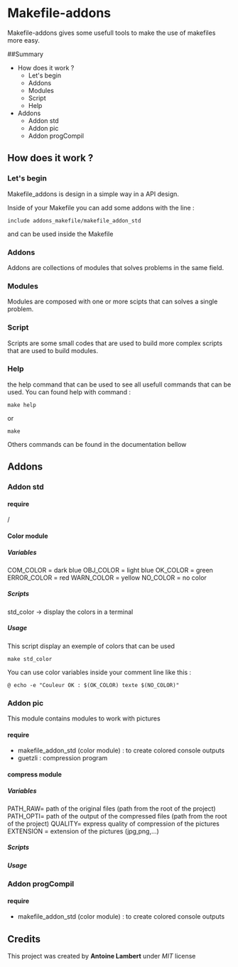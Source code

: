 # Makefile-addons
Makefile-addons gives some usefull tools to make the use of makefiles more easy.

##Summary

* How does it work ?
  * Let's begin
  * Addons
  * Modules
  * Script
  * Help
* Addons
  * Addon std
  * Addon pic
  * Addon progCompil

## How does it work ?
### Let's begin
Makefile_addons is design in a simple way in a API design.

Inside of your Makefile you can add some addons with the line  :
``` make
include addons_makefile/makefile_addon_std
```  
and can be used inside the Makefile

### Addons
Addons are collections of modules that solves problems in the same field.
### Modules
Modules are composed with one or more scipts that can solves a single problem.
### Script
Scripts are some small codes that are used to build more complex scripts that are used to build modules.
### Help
the help command that can be used to see all usefull commands that can be used. You can found help with command :
``` make
make help
```
or
``` make
make
```
Others commands can be found in the documentation bellow

## Addons
### Addon std
#### require
/
#### Color module

##### Variables
COM_COLOR   = dark blue
OBJ_COLOR   = light blue
OK_COLOR    = green
ERROR_COLOR = red
WARN_COLOR  = yellow
NO_COLOR    = no color
##### Scripts
std_color -> display the colors in a terminal
##### Usage
This script display an exemple of colors that can be used
``` make
make std_color
```
You can use color variables inside your comment line like this :
``` make
@ echo -e "Couleur OK : $(OK_COLOR) texte $(NO_COLOR)"
```

### Addon pic
This module contains modules to work with pictures
#### require
* makefile_addon_std (color module) : to create colored console outputs
* guetzli : compression program
#### compress module
##### Variables
PATH_RAW= path of the original files (path from the root of the project)
PATH_OPTI= path of the output of the compressed files (path from the root of the project)
QUALITY= express quality of compression of the pictures
EXTENSION = extension of the pictures (jpg,png,...)
##### Scripts
##### Usage




### Addon progCompil
#### require
* makefile_addon_std (color module) : to create colored console outputs


## Credits
This project was created by **Antoine Lambert** under *MIT* license
